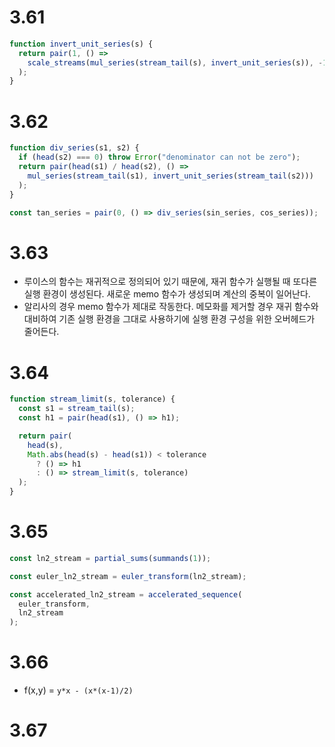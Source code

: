 # 3.61

```js
function invert_unit_series(s) {
  return pair(1, () =>
    scale_streams(mul_series(stream_tail(s), invert_unit_series(s)), -1)
  );
}
```

# 3.62

```js
function div_series(s1, s2) {
  if (head(s2) === 0) throw Error("denominator can not be zero");
  return pair(head(s1) / head(s2), () =>
    mul_series(stream_tail(s1), invert_unit_series(stream_tail(s2)))
  );
}

const tan_series = pair(0, () => div_series(sin_series, cos_series));
```

# 3.63

- 루이스의 함수는 재귀적으로 정의되어 있기 때문에, 재귀 함수가 실행될 때 또다른 실행 환경이 생성된다. 새로운 memo 함수가 생성되며 계산의 중복이 일어난다.
- 알리사의 경우 memo 함수가 제대로 작동한다. 메모화를 제거할 경우 재귀 함수와 대비하여 기존 실행 환경을 그대로 사용하기에 실행 환경 구성을 위한 오버헤드가 줄어든다.

# 3.64

```js
function stream_limit(s, tolerance) {
  const s1 = stream_tail(s);
  const h1 = pair(head(s1), () => h1);

  return pair(
    head(s),
    Math.abs(head(s) - head(s1)) < tolerance
      ? () => h1
      : () => stream_limit(s, tolerance)
  );
}
```

# 3.65

```js
const ln2_stream = partial_sums(summands(1));

const euler_ln2_stream = euler_transform(ln2_stream);

const accelerated_ln2_stream = accelerated_sequence(
  euler_transform,
  ln2_stream
);
```

# 3.66

- f(x,y) = `y*x - (x*(x-1)/2)`
  ​

# 3.67
